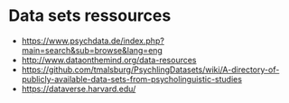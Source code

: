 
# Data sets ressources

- https://www.psychdata.de/index.php?main=search&sub=browse&lang=eng
- http://www.dataonthemind.org/data-resources 
- https://github.com/tmalsburg/PsychlingDatasets/wiki/A-directory-of-publicly-available-data-sets-from-psycholinguistic-studies
- https://dataverse.harvard.edu/

